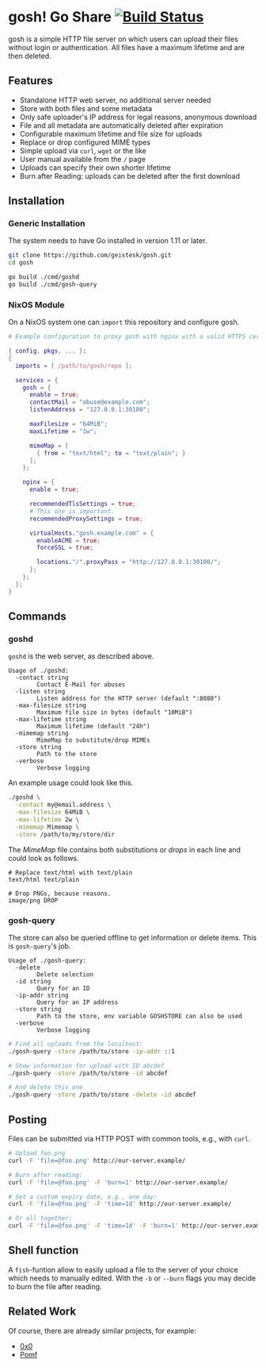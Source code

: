 # gosh! Go Share [![Build Status](https://travis-ci.org/geistesk/gosh.svg?branch=master)](https://travis-ci.org/geistesk/gosh)

gosh is a simple HTTP file server on which users can upload their files without
login or authentication. All files have a maximum lifetime and are then deleted.


## Features

- Standalone HTTP web server, no additional server needed
- Store with both files and some metadata
- Only safe uploader's IP address for legal reasons, anonymous download
- File and all metadata are automatically deleted after expiration
- Configurable maximum lifetime and file size for uploads
- Replace or drop configured MIME types
- Simple upload via `curl`, `wget` or the like
- User manual available from the `/` page
- Uploads can specify their own shorter lifetime
- Burn after Reading: uploads can be deleted after the first download


## Installation
### Generic Installation

The system needs to have Go installed in version 1.11 or later.

```bash
git clone https://github.com/geistesk/gosh.git
cd gosh

go build ./cmd/goshd
go build ./cmd/gosh-query
```

### NixOS Module

On a NixOS system one can `import` this repository and configure gosh.

```nix
# Example configuration to proxy gosh with nginx with a valid HTTPS certificate.

{ config, pkgs, ... }:
{
  imports = [ /path/to/gosh/repo ];

  services = {
    gosh = {
      enable = true;
      contactMail = "abuse@example.com";
      listenAddress = "127.0.0.1:30100";

      maxFilesize = "64MiB";
      maxLifetime = "1w";

      mimeMap = [
        { from = "text/html"; to = "text/plain"; }
      ];
    };

    nginx = {
      enable = true;

      recommendedTlsSettings = true;
      # This one is important.
      recommendedProxySettings = true;

      virtualHosts."gosh.example.com" = {
        enableACME = true;
        forceSSL = true;

        locations."/".proxyPass = "http://127.0.0.1:30100/";
      };
    };
  };
}
```


## Commands
### goshd

`goshd` is the web server, as described above.

```
Usage of ./goshd:
  -contact string
        Contact E-Mail for abuses
  -listen string
        Listen address for the HTTP server (default ":8080")
  -max-filesize string
        Maximum file size in bytes (default "10MiB")
  -max-lifetime string
        Maximum lifetime (default "24h")
  -mimemap string
        MimeMap to substitute/drop MIMEs
  -store string
        Path to the store
  -verbose
        Verbose logging
```

An example usage could look like this.

```bash
./goshd \
  -contact my@email.address \
  -max-filesize 64MiB \
  -max-lifetime 2w \
  -mimemap Mimemap \
  -store /path/to/my/store/dir
```

The *MimeMap* file contains both substitutions or *drops* in each line and
could look as follows.

```
# Replace text/html with text/plain
text/html text/plain

# Drop PNGs, because reasons.
image/png DROP
```


### gosh-query

The store can also be queried offline to get information or delete items. This
is `gosh-query`'s job.

```
Usage of ./gosh-query:
  -delete
        Delete selection
  -id string
        Query for an ID
  -ip-addr string
        Query for an IP address
  -store string
        Path to the store, env variable GOSHSTORE can also be used
  -verbose
        Verbose logging
```

```bash
# Find all uploads from the localhost:
./gosh-query -store /path/to/store -ip-addr ::1

# Show information for upload with ID abcdef
./gosh-query -store /path/to/store -id abcdef

# And delete this one
./gosh-query -store /path/to/store -delete -id abcdef
```

## Posting

Files can be submitted via HTTP POST with common tools, e.g., with `curl`.

```bash
# Upload foo.png
curl -F 'file=@foo.png' http://our-server.example/

# Burn after reading:
curl -F 'file=@foo.png' -F 'burn=1' http://our-server.example/

# Set a custom expiry date, e.g., one day:
curl -F 'file=@foo.png' -F 'time=1d' http://our-server.example/

# Or all together:
curl -F 'file=@foo.png' -F 'time=1d' -F 'burn=1' http://our-server.example/
```

## Shell function

A `fish`-funtion allow to easily upload a file to the server of your
choice which needs to manually edited. With the `-b` or `--burn` flags
you may decide to burn the file after reading.


## Related Work

Of course, there are already similar projects, for example:

- [0x0](https://github.com/lachs0r/0x0)
- [Pomf](https://github.com/pomf/pomf)
